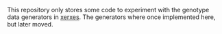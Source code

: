 This repository only stores some code to experiment with the genotype data generators in [xerxes](https://github.com/poseidon-framework/poseidon-analysis-hs). The generators where once implemented here, but later moved.
